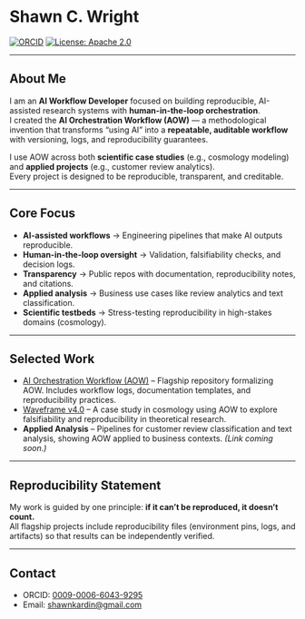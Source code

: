 # Shawn C. Wright

[![ORCID](https://img.shields.io/badge/ORCID-0009--0006--6043--9295-brightgreen.svg)](https://orcid.org/0009-0006-6043-9295)
[![License: Apache 2.0](https://img.shields.io/badge/License-Apache%202.0-blue.svg)](LICENSE)

---

## About Me

I am an **AI Workflow Developer** focused on building reproducible, AI-assisted research systems with **human-in-the-loop orchestration**.  
I created the **AI Orchestration Workflow (AOW)** — a methodological invention that transforms “using AI” into a **repeatable, auditable workflow** with versioning, logs, and reproducibility guarantees.

I use AOW across both **scientific case studies** (e.g., cosmology modeling) and **applied projects** (e.g., customer review analytics).  
Every project is designed to be reproducible, transparent, and creditable.

---

## Core Focus

- **AI-assisted workflows** → Engineering pipelines that make AI outputs reproducible.  
- **Human-in-the-loop oversight** → Validation, falsifiability checks, and decision logs.  
- **Transparency** → Public repos with documentation, reproducibility notes, and citations.  
- **Applied analysis** → Business use cases like review analytics and text classification.  
- **Scientific testbeds** → Stress-testing reproducibility in high-stakes domains (cosmology).  

---

## Selected Work

- [AI Orchestration Workflow (AOW)](https://github.com/Wright-Shawn/AI-Workflow-Orchestration) – Flagship repository formalizing AOW. Includes workflow logs, documentation templates, and reproducibility practices.  
- [Waveframe v4.0](https://github.com/Wright-Shawn/Waveframe-v4.0) – A case study in cosmology using AOW to explore falsifiability and reproducibility in theoretical research.  
- **Applied Analysis** – Pipelines for customer review classification and text analysis, showing AOW applied to business contexts. *(Link coming soon.)*  

---

## Reproducibility Statement

My work is guided by one principle: **if it can’t be reproduced, it doesn’t count.**  
All flagship projects include reproducibility files (environment pins, logs, and artifacts) so that results can be independently verified.

---

## Contact

- ORCID: [0009-0006-6043-9295](https://orcid.org/0009-0006-6043-9295)  
- Email: [shawnkardin@gmail.com](mailto:shawnkardin@gmail.com)  
